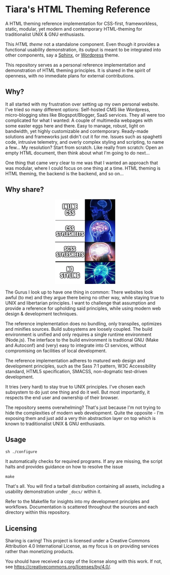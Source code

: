 <a name="tiaras-html-theming-reference"></a>
# Tiara's HTML Theming Reference

A HTML theming reference implementation for CSS-first, frameworkless, static,
modular, yet modern and contemporary HTML-theming for traditionalist UNIX & GNU
enthusiasts.

This *HTML theme* not a standalone component. Even though it provides a
functional usability demonstration, its output is meant to be integrated into
other components, say a [Sphinx](https://www.sphinx-doc.org), or
[Wordpress](https://wordpress.org) theme.

This repository serves as a personal reference implementation and demonstration
of HTML theming principles. It is shared in the spirit of openness, with no
immediate plans for external contributions.

## Why?

It all started with my frustration over setting up my own personal website. I've
tried so many different options: Self-hosted CMS like Wordpress, micro-blogging
sites like Blogspot/Blogger, SaaS services. They all were too complicated for
what I wanted: A couple of multimedia webpages with some easter eggs here and
there. Easy to manage, robust, light on bandwidth, yet highly customizable and
contemporary. Ready-made solutions and frameworks just didn't cut it for me.
Issues such as spaghetti code, intrusive telemetry, and overly complex styling
and scripting, to name a few... My resolution? Start from scratch. Like really
from scratch: Open an empty HTML document, then think about what I'm going to do
next...

One thing that came very clear to me was that I wanted an approach that was
modular, where I could focus on one thing at a time. HTML theming is HTML
theming, the backend is the backend, and so on...

## Why share?
<p align=center>
    <img src="docs/_assets/image/9o6mij.png"/>
</p>

The Gurus I look up to have one thing in common: There websites look awful (to
me) and they argue there being no other way, while staying true to UNIX and
libertarian principles. I want to challenge that assumption and provide a
reference for upholding said principles, while using modern web design &
development techniques.

The reference implementation does no bundling, only transpiles, optimizes and
minifies sources. Build subsystems are loosely coupled. The build environment is
unified and only requires a single runtime environment (Node.js). The interface
to the build environment is tradtional GNU (Make and Autoconf) and (very) easy
to integrate into CI services, without compromising on facilities of local
development.

The reference implementation adheres to matured web design and development
principles, such as the Sass 7:1 pattern, W3C Accessibility standard, HTML5
specification, SMACSS, non-dogmatic test-driven development.

It tries (very hard) to stay true to UNIX principles. I've chosen each subsystem
to do just one thing and do it well. But most importantly, it respects the end
user and ownership of their browser.

The repository seems overwhelming? That's just because I'm not trying to hide
the complexities of modern web development. Quite the opposite - I'm exposing
them and just add a very thin abstraction layer on top which is known to
traditionalist UNIX & GNU enthusiasts.

## Usage

```
sh ./configure
```

It automatically checks for required programs. If any are missing, the script
halts and provides guidance on how to resolve the issue

```
make
```

That's all. You will find a tarball distribution containing all assets,
including a usability demonstration under `_docs/` within it.

Refer to the Makefile for insights into my development principles and workflows.
Documentation is scattered throughout the sources and each directory within this
repository.

<a name="licensing"></a>
## Licensing

Sharing is caring! This project is licensed under a Creative Commons Attribution
4.0 International License, as my focus is on providing services rather than
monetizing products.

You should have received a copy of the license along with this
work. If not, see <https://creativecommons.org/licenses/by/4.0/>.
